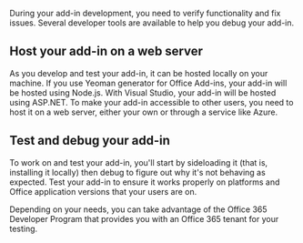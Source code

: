 During your add-in development, you need to verify functionality and fix issues. Several developer tools are available to help you debug your add-in.

## Host your add-in on a web server

As you develop and test your add-in, it can be hosted locally on your machine. If you use Yeoman generator for Office Add-ins, your add-in will be hosted using Node.js. With Visual Studio, your add-in will be hosted using ASP.NET. To make your add-in accessible to other users, you need to host it on a web server, either your own or through a service like Azure.

## Test and debug your add-in

To work on and test your add-in, you'll start by sideloading it (that is, installing it locally) then debug to figure out why it's not behaving as expected. Test your add-in to ensure it works properly on platforms and Office application versions that your users are on.

Depending on your needs, you can take advantage of the Office 365 Developer Program that provides you with an Office 365 tenant for your testing.
